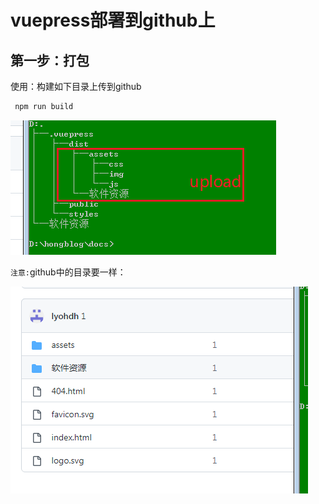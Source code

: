 # vuepress部署到github上

## 第一步：打包

使用：构建如下目录上传到github

```html
 npm run build
```

![](image/Snipaste_2023-03-13_11-03-33.png)

`注意:`github中的目录要一样：

![](image/Snipaste_2023-03-13_11-03-41.png)